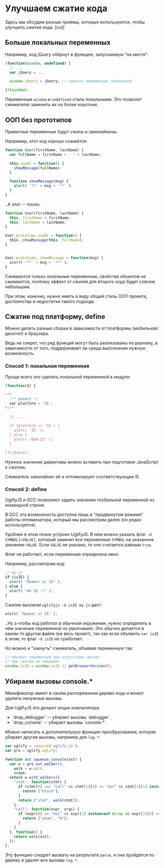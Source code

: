 # Улучшаем сжатие кода

Здесь мы обсудим разные приёмы, которые используются, чтобы улучшить сжатие кода.
[cut]
## Больше локальных переменных

Например, код jQuery обёрнут в  функцию, запускаемую "на месте".

```js
(function(window, undefined) {
  // ...
  var jQuery = ...

  window.jQuery = jQuery; // сделать переменную глобальной

})(window);
```

Переменные `window` и `undefined` стали локальными. Это позволит сжимателю заменить их на более короткие.

## ООП без прототипов

Приватные переменные будут сжаты и заинлайнены.

Например, этот код хорошо сожмётся:

```js
function User(firstName, lastName) {
  var fullName = firstName + ' ' + lastName;

  this.sayHi = function() {
    showMessage(fullName);
  }

  function showMessage(msg) {
    alert( '**' + msg + '**' );
  }
}
```

..А этот -- плохо:

```js
function User(firstName, lastName) {
  this._firstName = firstName;
  this._lastName = lastName;
}

User.prototype.sayHi = function() {
  this._showMessage(this._fullName);
}


User.prototype._showMessage = function(msg) {
  alert( '**' + msg + '**' );
}
```

Сжимаются только локальные переменные, свойства объектов не сжимаются, поэтому эффект от сжатия для второго кода будет совсем небольшим.

При этом, конечно, нужно иметь в виду общий стиль ООП проекта, достоинства и недостатки такого подхода.

## Сжатие под платформу, define

Можно делать разные сборки в зависимости от платформы (мобильная/десктоп) и браузера.

Ведь не секрет, что ряд функций могут быть реализованы по разному, в зависимости от того, поддерживает ли среда выполнения нужную возможность.

### Способ 1: локальная переменная

Проще всего это сделать локальной переменной в модуле:

```js
(function($) {

*!*
  /** @const */
  var platform = 'IE';
*/!*

  // .....

  if (platform == 'IE') {
    alert( 'IE' );
  } else {
    alert( 'NON-IE' );
  }

})(jQuery);
```

Нужное значение директивы можно вставить при подготовке JavaScript к сжатию.

Сжиматель заинлайнит её и оптимизирует соответствующие IE.

### Способ 2: define

UglifyJS и GCC позволяют задать значение глобальной переменной из командной строки. 

В GCC эта возможность доступна лишь в "продвинутом режиме" работы оптимизатора, который мы рассмотрим далее (он редко используется).

Удобнее в этом плане устроен UglifyJS. В нём можно указать флаг `-d SYMBOL[=VALUE]`, который заменит все переменные `SYMBOL` на указанное значение `VALUE`. Если `VALUE` не указано, то оно считается равным `true`.

Флаг не работает, если переменная определена явно.

Например, рассмотрим код:

```js
// my.js
if (isIE) {
  alert( "Привет от IE" );
} else {
  alert( "Не IE :)" );
}
```

Сжатие вызовом `uglifyjs -d isIE my.js` даст:

```js
alert( "Привет от IE" );
```

..Ну а чтобы код работал в обычном окружении, нужно определить в нём значение переменной по умолчанию. Это обычно делается в каком-то другом файле (на весь проект), так как если объявить `var isIE` в этом, то флаг `-d isIE` не сработает.

Но можно и "хакнуть" сжиматель, объявив переменную так:

```js
// объявит переменную при отсутствии сжатия
// при сжатии не повредит
window.isIE = window.isIE || getBrowserVersion();
```

## Убираем вызовы console.*

Минификатор имеет в своём распоряжении дерево кода и может удалить ненужные вызовы. 

Для UglifyJS это делают опции компилятора:
<ul>
<li>`drop_debugger` -- убирает вызовы `debugger`.</li>
<li>`drop_console` -- убирает вызовы `console.*`.</li>
</ul>

Можно написать и дополнительную функцию преобразования, которая убирает другие вызовы, например для `log.*`:

```js
var uglify = require('uglify-js');
var pro = uglify.uglify;

function ast_squeeze_console(ast) {
  var w = pro.ast_walker(),
    walk = w.walk,
    scope;
  return w.with_walkers({
    "stat": function(stmt) {
      if (stmt[0] === "call" && stmt[1][0] == "dot" && stmt[1][1] instanceof Array && stmt[1][1][0] == 'name' && stmt[1][1][1] == "log") {
        return ["block"];
      }
      return ["stat", walk(stmt)];
    },
    "call": function(expr, args) {
      if (expr[0] == "dot" && expr[1] instanceof Array && expr[1][0] == 'name' && expr[1][1] == "console") {
        return ["atom", "0"];
      }
    }
  }, function() {
    return walk(ast);
  });
};
```

Эту функцию следует вызвать на результате `parse`, и она пройдётся по дереву и удалит все вызовы `log.*`.

